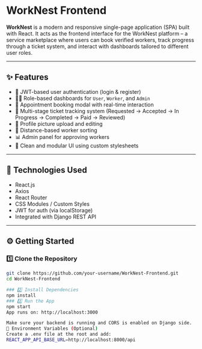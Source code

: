 # WorkNest Frontend

**WorkNest** is a modern and responsive single-page application (SPA) built with React. It acts as the frontend interface for the WorkNest platform – a service marketplace where users can book verified workers, track progress through a ticket system, and interact with dashboards tailored to different user roles.

---

## ✨ Features

- 🔐 JWT-based user authentication (login & register)
- 🧑‍💼 Role-based dashboards for `User`, `Worker`, and `Admin`
- 📅 Appointment booking modal with real-time interaction
- 🧾 Multi-stage ticket tracking system (Requested → Accepted → In Progress → Completed → Paid → Reviewed)
- 📂 Profile picture upload and editing
- 📍 Distance-based worker sorting
- 📊 Admin panel for approving workers
- 🎨 Clean and modular UI using custom stylesheets

---
## 🔧 Technologies Used

- React.js
- Axios
- React Router
- CSS Modules / Custom Styles
- JWT for auth (via localStorage)
- Integrated with Django REST API

---

## ⚙️ Getting Started

### 1️⃣ Clone the Repository

```bash
git clone https://github.com/your-username/WorkNest-Frontend.git
cd WorkNest-Frontend

### 2️⃣ Install Dependencies
npm install
### 3️⃣ Run the App
npm start
App runs on: http://localhost:3000

Make sure your backend is running and CORS is enabled on Django side.
🔐 Environment Variables (Optional)
Create a .env file at the root and add:
REACT_APP_API_BASE_URL=http://localhost:8000/api

